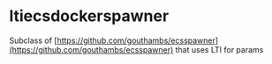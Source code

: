 # ltiecsdockerspawner

Subclass of [https://github.com/gouthambs/ecsspawner](https://github.com/gouthambs/ecsspawner) that uses LTI for params